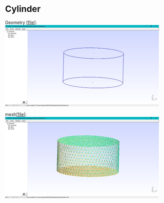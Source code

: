 # Cylinder

Geometry [[file](cylinder.geo)]:
![](cylinder.JPG)


mesh[[file](cylinder.msh)]:
![](cylinder_mesh.JPG)